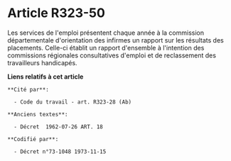 # Article R323-50

Les services de l'emploi présentent chaque année à la commission départementale d'orientation des infirmes un rapport sur les
résultats des placements. Celle-ci établit un rapport d'ensemble à l'intention des commissions régionales consultatives
d'emploi et de reclassement des travailleurs handicapés.

**Liens relatifs à cet article**

	**Cité par**:

	  - Code du travail - art. R323-28 (Ab)

	**Anciens textes**:

	  - Décret  1962-07-26 ART. 18

	**Codifié par**:

	  - Décret n°73-1048 1973-11-15
